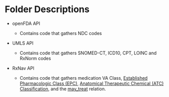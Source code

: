 # Folder Descriptions
- openFDA API 
    - Contains code that gathers NDC codes 

- UMLS API
    - Contains code that gathers SNOMED-CT, ICD10, CPT, LOINC and RxNorm codes

- RxNav API 
    - Contains code that gathers medication VA Class, [Established Pharmacologic Class (EPC)](https://www.fda.gov/industry/structured-product-labeling-resources/pharmacologic-class), [Anatomical Therapeutic Chemical (ATC) Classification](https://www.who.int/tools/atc-ddd-toolkit/atc-classification), and the [may_treat](https://lhncbc.nlm.nih.gov/RxNav/applications/RxClassIntro.html) relation.